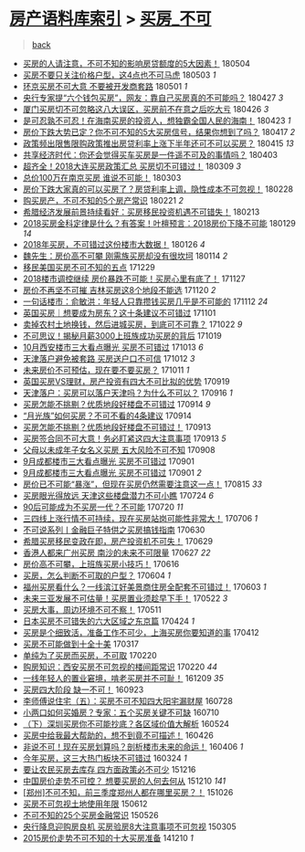 [房产语料库索引](../../README.md)  > [买房_不可](买房_不可.md)
====
> [back](../README.md)

- [买房的人请注意，不可不知的影响房贷额度的5大因素！](http://jkwz.applinzi.com/ittc/7099311234774205446.html#%E4%B9%B0%E6%88%BF%E7%9A%84%E4%BA%BA%E8%AF%B7%E6%B3%A8%E6%84%8F%EF%BC%8C%E4%B8%8D%E5%8F%AF%E4%B8%8D%E7%9F%A5%E7%9A%84%E5%BD%B1%E5%93%8D%E6%88%BF%E8%B4%B7%E9%A2%9D%E5%BA%A6%E7%9A%845%E5%A4%A7%E5%9B%A0%E7%B4%A0%EF%BC%81) 180504  
- [买房不要只关注价格户型，这4点也不可马虎](http://jkwz.applinzi.com/ittc/7098855804096742410.html#%E4%B9%B0%E6%88%BF%E4%B8%8D%E8%A6%81%E5%8F%AA%E5%85%B3%E6%B3%A8%E4%BB%B7%E6%A0%BC%E6%88%B7%E5%9E%8B%EF%BC%8C%E8%BF%994%E7%82%B9%E4%B9%9F%E4%B8%8D%E5%8F%AF%E9%A9%AC%E8%99%8E) 180503 *1* 
- [环京买房不可大意 不要被开发商套路](http://jkwz.applinzi.com/ittc/7098174990832894987.html#%E7%8E%AF%E4%BA%AC%E4%B9%B0%E6%88%BF%E4%B8%8D%E5%8F%AF%E5%A4%A7%E6%84%8F+%E4%B8%8D%E8%A6%81%E8%A2%AB%E5%BC%80%E5%8F%91%E5%95%86%E5%A5%97%E8%B7%AF) 180501 *1* 
- [央行专家提“六个钱包买房”，网友：靠自己买房真的不可能吗？](http://jkwz.applinzi.com/ittc/7096607034642531339.html#%E5%A4%AE%E8%A1%8C%E4%B8%93%E5%AE%B6%E6%8F%90%E2%80%9C%E5%85%AD%E4%B8%AA%E9%92%B1%E5%8C%85%E4%B9%B0%E6%88%BF%E2%80%9D%EF%BC%8C%E7%BD%91%E5%8F%8B%EF%BC%9A%E9%9D%A0%E8%87%AA%E5%B7%B1%E4%B9%B0%E6%88%BF%E7%9C%9F%E7%9A%84%E4%B8%8D%E5%8F%AF%E8%83%BD%E5%90%97%EF%BC%9F) 180427 *3* 
- [厦门买房切不可忽略这八大误区，买房前不在意之后吃大亏](http://jkwz.applinzi.com/ittc/7096256129837564939.html#%E5%8E%A6%E9%97%A8%E4%B9%B0%E6%88%BF%E5%88%87%E4%B8%8D%E5%8F%AF%E5%BF%BD%E7%95%A5%E8%BF%99%E5%85%AB%E5%A4%A7%E8%AF%AF%E5%8C%BA%EF%BC%8C%E4%B9%B0%E6%88%BF%E5%89%8D%E4%B8%8D%E5%9C%A8%E6%84%8F%E4%B9%8B%E5%90%8E%E5%90%83%E5%A4%A7%E4%BA%8F) 180426 *3* 
- [是可忍孰不可忍！在海南买房的投资人，想独霸全国人民的海南！](http://jkwz.applinzi.com/ittc/7095179902003446790.html#%E6%98%AF%E5%8F%AF%E5%BF%8D%E5%AD%B0%E4%B8%8D%E5%8F%AF%E5%BF%8D%EF%BC%81%E5%9C%A8%E6%B5%B7%E5%8D%97%E4%B9%B0%E6%88%BF%E7%9A%84%E6%8A%95%E8%B5%84%E4%BA%BA%EF%BC%8C%E6%83%B3%E7%8B%AC%E9%9C%B8%E5%85%A8%E5%9B%BD%E4%BA%BA%E6%B0%91%E7%9A%84%E6%B5%B7%E5%8D%97%EF%BC%81) 180423 *1* 
- [房价下跌大势已定？你不可不知的5大买房信号，结果你想到了吗？](http://jkwz.applinzi.com/ittc/7092897775304049681.html#%E6%88%BF%E4%BB%B7%E4%B8%8B%E8%B7%8C%E5%A4%A7%E5%8A%BF%E5%B7%B2%E5%AE%9A%EF%BC%9F%E4%BD%A0%E4%B8%8D%E5%8F%AF%E4%B8%8D%E7%9F%A5%E7%9A%845%E5%A4%A7%E4%B9%B0%E6%88%BF%E4%BF%A1%E5%8F%B7%EF%BC%8C%E7%BB%93%E6%9E%9C%E4%BD%A0%E6%83%B3%E5%88%B0%E4%BA%86%E5%90%97%EF%BC%9F) 180417 *2* 
- [政策频出限售限购政策推出房贷利率上涨下半年还可不可以买房？](http://jkwz.applinzi.com/ittc/7092187393870529552.html#%E6%94%BF%E7%AD%96%E9%A2%91%E5%87%BA%E9%99%90%E5%94%AE%E9%99%90%E8%B4%AD%E6%94%BF%E7%AD%96%E6%8E%A8%E5%87%BA%E6%88%BF%E8%B4%B7%E5%88%A9%E7%8E%87%E4%B8%8A%E6%B6%A8%E4%B8%8B%E5%8D%8A%E5%B9%B4%E8%BF%98%E5%8F%AF%E4%B8%8D%E5%8F%AF%E4%BB%A5%E4%B9%B0%E6%88%BF%EF%BC%9F) 180415 *13* 
- [共享经济时代：你还会觉得买车买房是一件遥不可及的事情吗？](http://jkwz.applinzi.com/ittc/7087797694947132433.html#%E5%85%B1%E4%BA%AB%E7%BB%8F%E6%B5%8E%E6%97%B6%E4%BB%A3%EF%BC%9A%E4%BD%A0%E8%BF%98%E4%BC%9A%E8%A7%89%E5%BE%97%E4%B9%B0%E8%BD%A6%E4%B9%B0%E6%88%BF%E6%98%AF%E4%B8%80%E4%BB%B6%E9%81%A5%E4%B8%8D%E5%8F%AF%E5%8F%8A%E7%9A%84%E4%BA%8B%E6%83%85%E5%90%97%EF%BC%9F) 180403  
- [超齐全！2018大连买房政策汇总 买房切不可错过！](http://jkwz.applinzi.com/ittc/7078416671104828427.html#%E8%B6%85%E9%BD%90%E5%85%A8%EF%BC%812018%E5%A4%A7%E8%BF%9E%E4%B9%B0%E6%88%BF%E6%94%BF%E7%AD%96%E6%B1%87%E6%80%BB+%E4%B9%B0%E6%88%BF%E5%88%87%E4%B8%8D%E5%8F%AF%E9%94%99%E8%BF%87%EF%BC%81) 180309 *3* 
- [总价100万在南京买房 谁说不可能！](http://jkwz.applinzi.com/ittc/7076059083776197648.html#%E6%80%BB%E4%BB%B7100%E4%B8%87%E5%9C%A8%E5%8D%97%E4%BA%AC%E4%B9%B0%E6%88%BF+%E8%B0%81%E8%AF%B4%E4%B8%8D%E5%8F%AF%E8%83%BD%EF%BC%81) 180303  
- [房价下跌大家真的可以买房了？房贷利率上调，隐性成本不可忽视！](http://jkwz.applinzi.com/ittc/7075129127072171025.html#%E6%88%BF%E4%BB%B7%E4%B8%8B%E8%B7%8C%E5%A4%A7%E5%AE%B6%E7%9C%9F%E7%9A%84%E5%8F%AF%E4%BB%A5%E4%B9%B0%E6%88%BF%E4%BA%86%EF%BC%9F%E6%88%BF%E8%B4%B7%E5%88%A9%E7%8E%87%E4%B8%8A%E8%B0%83%EF%BC%8C%E9%9A%90%E6%80%A7%E6%88%90%E6%9C%AC%E4%B8%8D%E5%8F%AF%E5%BF%BD%E8%A7%86%EF%BC%81) 180228  
- [购买房产，不可不知的5个房产常识](http://jkwz.applinzi.com/ittc/7072172096279282694.html#%E8%B4%AD%E4%B9%B0%E6%88%BF%E4%BA%A7%EF%BC%8C%E4%B8%8D%E5%8F%AF%E4%B8%8D%E7%9F%A5%E7%9A%845%E4%B8%AA%E6%88%BF%E4%BA%A7%E5%B8%B8%E8%AF%86) 180221 *2* 
- [希腊经济发展前景持续看好：买房移民投资机遇不可错失！](http://jkwz.applinzi.com/ittc/7069636176141354001.html#%E5%B8%8C%E8%85%8A%E7%BB%8F%E6%B5%8E%E5%8F%91%E5%B1%95%E5%89%8D%E6%99%AF%E6%8C%81%E7%BB%AD%E7%9C%8B%E5%A5%BD%EF%BC%9A%E4%B9%B0%E6%88%BF%E7%A7%BB%E6%B0%91%E6%8A%95%E8%B5%84%E6%9C%BA%E9%81%87%E4%B8%8D%E5%8F%AF%E9%94%99%E5%A4%B1%EF%BC%81) 180213  
- [2018买房金科定律是什么？有答案！叶檀预言：2018房价下降不可能](http://jkwz.applinzi.com/ittc/7064028192677823495.html#2018%E4%B9%B0%E6%88%BF%E9%87%91%E7%A7%91%E5%AE%9A%E5%BE%8B%E6%98%AF%E4%BB%80%E4%B9%88%EF%BC%9F%E6%9C%89%E7%AD%94%E6%A1%88%EF%BC%81%E5%8F%B6%E6%AA%80%E9%A2%84%E8%A8%80%EF%BC%9A2018%E6%88%BF%E4%BB%B7%E4%B8%8B%E9%99%8D%E4%B8%8D%E5%8F%AF%E8%83%BD) 180129 *14* 
- [2018年买房，不可错过这份楼市大数据！](http://jkwz.applinzi.com/ittc/7062942004516750346.html#2018%E5%B9%B4%E4%B9%B0%E6%88%BF%EF%BC%8C%E4%B8%8D%E5%8F%AF%E9%94%99%E8%BF%87%E8%BF%99%E4%BB%BD%E6%A5%BC%E5%B8%82%E5%A4%A7%E6%95%B0%E6%8D%AE%EF%BC%81) 180126 *4* 
- [魏先生：房价高不可攀 刚需族买房却没有很坎坷](http://jkwz.applinzi.com/ittc/7058539546419921926.html#%E9%AD%8F%E5%85%88%E7%94%9F%EF%BC%9A%E6%88%BF%E4%BB%B7%E9%AB%98%E4%B8%8D%E5%8F%AF%E6%94%80+%E5%88%9A%E9%9C%80%E6%97%8F%E4%B9%B0%E6%88%BF%E5%8D%B4%E6%B2%A1%E6%9C%89%E5%BE%88%E5%9D%8E%E5%9D%B7) 180114 *2* 
- [移民美国买房不可不知的五点](http://jkwz.applinzi.com/ittc/7052452914348426257.html#%E7%A7%BB%E6%B0%91%E7%BE%8E%E5%9B%BD%E4%B9%B0%E6%88%BF%E4%B8%8D%E5%8F%AF%E4%B8%8D%E7%9F%A5%E7%9A%84%E4%BA%94%E7%82%B9) 171229  
- [2018楼市调控继续 房价暴跌不可能！买房心里有底了！](http://jkwz.applinzi.com/ittc/7040404797985915920.html#2018%E6%A5%BC%E5%B8%82%E8%B0%83%E6%8E%A7%E7%BB%A7%E7%BB%AD+%E6%88%BF%E4%BB%B7%E6%9A%B4%E8%B7%8C%E4%B8%8D%E5%8F%AF%E8%83%BD%EF%BC%81%E4%B9%B0%E6%88%BF%E5%BF%83%E9%87%8C%E6%9C%89%E5%BA%95%E4%BA%86%EF%BC%81) 171127  
- [房价不再坚不可摧 吉林买房这8个地段不能选](http://jkwz.applinzi.com/ittc/7037952383450088464.html#%E6%88%BF%E4%BB%B7%E4%B8%8D%E5%86%8D%E5%9D%9A%E4%B8%8D%E5%8F%AF%E6%91%A7+%E5%90%89%E6%9E%97%E4%B9%B0%E6%88%BF%E8%BF%998%E4%B8%AA%E5%9C%B0%E6%AE%B5%E4%B8%8D%E8%83%BD%E9%80%89) 171120 *2* 
- [一句话楼市：俞敏洪：年轻人只靠攒钱买房几乎是不可能的](http://jkwz.applinzi.com/ittc/7035012204481479696.html#%E4%B8%80%E5%8F%A5%E8%AF%9D%E6%A5%BC%E5%B8%82%EF%BC%9A%E4%BF%9E%E6%95%8F%E6%B4%AA%EF%BC%9A%E5%B9%B4%E8%BD%BB%E4%BA%BA%E5%8F%AA%E9%9D%A0%E6%94%92%E9%92%B1%E4%B9%B0%E6%88%BF%E5%87%A0%E4%B9%8E%E6%98%AF%E4%B8%8D%E5%8F%AF%E8%83%BD%E7%9A%84) 171112 *24* 
- [英国买房｜想要成为房东？这十条建议不可错过](http://jkwz.applinzi.com/ittc/7030985123418342417.html#%E8%8B%B1%E5%9B%BD%E4%B9%B0%E6%88%BF%EF%BD%9C%E6%83%B3%E8%A6%81%E6%88%90%E4%B8%BA%E6%88%BF%E4%B8%9C%EF%BC%9F%E8%BF%99%E5%8D%81%E6%9D%A1%E5%BB%BA%E8%AE%AE%E4%B8%8D%E5%8F%AF%E9%94%99%E8%BF%87) 171101  
- [卖掉农村土地换钱，然后进城买房，到底可不可靠？](http://jkwz.applinzi.com/ittc/7027201161889842192.html#%E5%8D%96%E6%8E%89%E5%86%9C%E6%9D%91%E5%9C%9F%E5%9C%B0%E6%8D%A2%E9%92%B1%EF%BC%8C%E7%84%B6%E5%90%8E%E8%BF%9B%E5%9F%8E%E4%B9%B0%E6%88%BF%EF%BC%8C%E5%88%B0%E5%BA%95%E5%8F%AF%E4%B8%8D%E5%8F%AF%E9%9D%A0%EF%BC%9F) 171022 *9* 
- [不可思议！揭秘月薪3000上班族成功买房的背后](http://jkwz.applinzi.com/ittc/7025834464104678416.html#%E4%B8%8D%E5%8F%AF%E6%80%9D%E8%AE%AE%EF%BC%81%E6%8F%AD%E7%A7%98%E6%9C%88%E8%96%AA3000%E4%B8%8A%E7%8F%AD%E6%97%8F%E6%88%90%E5%8A%9F%E4%B9%B0%E6%88%BF%E7%9A%84%E8%83%8C%E5%90%8E) 171019  
- [10月西安楼市三大看点曝光 买房不可错过](http://jkwz.applinzi.com/ittc/7023705831349175312.html#10%E6%9C%88%E8%A5%BF%E5%AE%89%E6%A5%BC%E5%B8%82%E4%B8%89%E5%A4%A7%E7%9C%8B%E7%82%B9%E6%9B%9D%E5%85%89+%E4%B9%B0%E6%88%BF%E4%B8%8D%E5%8F%AF%E9%94%99%E8%BF%87) 171013 *6* 
- [天津落户避免被套路 买房送户口不可信](http://jkwz.applinzi.com/ittc/7023602427138409488.html#%E5%A4%A9%E6%B4%A5%E8%90%BD%E6%88%B7%E9%81%BF%E5%85%8D%E8%A2%AB%E5%A5%97%E8%B7%AF+%E4%B9%B0%E6%88%BF%E9%80%81%E6%88%B7%E5%8F%A3%E4%B8%8D%E5%8F%AF%E4%BF%A1) 171012 *3* 
- [未来房价不可预估，现在要不要买房？](http://jkwz.applinzi.com/ittc/7023165036753847312.html#%E6%9C%AA%E6%9D%A5%E6%88%BF%E4%BB%B7%E4%B8%8D%E5%8F%AF%E9%A2%84%E4%BC%B0%EF%BC%8C%E7%8E%B0%E5%9C%A8%E8%A6%81%E4%B8%8D%E8%A6%81%E4%B9%B0%E6%88%BF%EF%BC%9F) 171011 *1* 
- [英国买房VS理财，房产投资有四大不可比拟的优势](http://jkwz.applinzi.com/ittc/7014981431909155857.html#%E8%8B%B1%E5%9B%BD%E4%B9%B0%E6%88%BFVS%E7%90%86%E8%B4%A2%EF%BC%8C%E6%88%BF%E4%BA%A7%E6%8A%95%E8%B5%84%E6%9C%89%E5%9B%9B%E5%A4%A7%E4%B8%8D%E5%8F%AF%E6%AF%94%E6%8B%9F%E7%9A%84%E4%BC%98%E5%8A%BF) 170919  
- [天津落户：买房可以落户天津吗？为什么不可以？](http://jkwz.applinzi.com/ittc/7013917941354202128.html#%E5%A4%A9%E6%B4%A5%E8%90%BD%E6%88%B7%EF%BC%9A%E4%B9%B0%E6%88%BF%E5%8F%AF%E4%BB%A5%E8%90%BD%E6%88%B7%E5%A4%A9%E6%B4%A5%E5%90%97%EF%BC%9F%E4%B8%BA%E4%BB%80%E4%B9%88%E4%B8%8D%E5%8F%AF%E4%BB%A5%EF%BC%9F) 170916 *1* 
- [买房怎能不挑剔？优质地段好楼盘不可错过](http://jkwz.applinzi.com/ittc/7013085618903712784.html#%E4%B9%B0%E6%88%BF%E6%80%8E%E8%83%BD%E4%B8%8D%E6%8C%91%E5%89%94%EF%BC%9F%E4%BC%98%E8%B4%A8%E5%9C%B0%E6%AE%B5%E5%A5%BD%E6%A5%BC%E7%9B%98%E4%B8%8D%E5%8F%AF%E9%94%99%E8%BF%87) 170914 *9* 
- [“月光族”如何买房？不可不看的4条建议](http://jkwz.applinzi.com/ittc/7012944706168947728.html#%E2%80%9C%E6%9C%88%E5%85%89%E6%97%8F%E2%80%9D%E5%A6%82%E4%BD%95%E4%B9%B0%E6%88%BF%EF%BC%9F%E4%B8%8D%E5%8F%AF%E4%B8%8D%E7%9C%8B%E7%9A%844%E6%9D%A1%E5%BB%BA%E8%AE%AE) 170914  
- [买房怎能不挑剔？优质地段好楼盘不可错过！](http://jkwz.applinzi.com/ittc/7012840882116756240.html#%E4%B9%B0%E6%88%BF%E6%80%8E%E8%83%BD%E4%B8%8D%E6%8C%91%E5%89%94%EF%BC%9F%E4%BC%98%E8%B4%A8%E5%9C%B0%E6%AE%B5%E5%A5%BD%E6%A5%BC%E7%9B%98%E4%B8%8D%E5%8F%AF%E9%94%99%E8%BF%87%EF%BC%81) 170913  
- [买房签合同不可大意！务必盯紧这四大注意事项](http://jkwz.applinzi.com/ittc/7012732499258770449.html#%E4%B9%B0%E6%88%BF%E7%AD%BE%E5%90%88%E5%90%8C%E4%B8%8D%E5%8F%AF%E5%A4%A7%E6%84%8F%EF%BC%81%E5%8A%A1%E5%BF%85%E7%9B%AF%E7%B4%A7%E8%BF%99%E5%9B%9B%E5%A4%A7%E6%B3%A8%E6%84%8F%E4%BA%8B%E9%A1%B9) 170913 *5* 
- [父母以未成年子女名义买房 五大风险不可不知](http://jkwz.applinzi.com/ittc/7010940890355598097.html#%E7%88%B6%E6%AF%8D%E4%BB%A5%E6%9C%AA%E6%88%90%E5%B9%B4%E5%AD%90%E5%A5%B3%E5%90%8D%E4%B9%89%E4%B9%B0%E6%88%BF+%E4%BA%94%E5%A4%A7%E9%A3%8E%E9%99%A9%E4%B8%8D%E5%8F%AF%E4%B8%8D%E7%9F%A5) 170908  
- [9月成都楼市三大看点曝光 买房不可错过](http://jkwz.applinzi.com/ittc/7008340299393532944.html#9%E6%9C%88%E6%88%90%E9%83%BD%E6%A5%BC%E5%B8%82%E4%B8%89%E5%A4%A7%E7%9C%8B%E7%82%B9%E6%9B%9D%E5%85%89+%E4%B9%B0%E6%88%BF%E4%B8%8D%E5%8F%AF%E9%94%99%E8%BF%87) 170901  
- [9月成都楼市三大看点曝光 买房不可错过](http://jkwz.applinzi.com/ittc/7008121623084008465.html#9%E6%9C%88%E6%88%90%E9%83%BD%E6%A5%BC%E5%B8%82%E4%B8%89%E5%A4%A7%E7%9C%8B%E7%82%B9%E6%9B%9D%E5%85%89+%E4%B9%B0%E6%88%BF%E4%B8%8D%E5%8F%AF%E9%94%99%E8%BF%87) 170901 *2* 
- [房价已不可能“暴涨”，但现在买房仍然需要注意这一点！](http://jkwz.applinzi.com/ittc/7001989415558448144.html#%E6%88%BF%E4%BB%B7%E5%B7%B2%E4%B8%8D%E5%8F%AF%E8%83%BD%E2%80%9C%E6%9A%B4%E6%B6%A8%E2%80%9D%EF%BC%8C%E4%BD%86%E7%8E%B0%E5%9C%A8%E4%B9%B0%E6%88%BF%E4%BB%8D%E7%84%B6%E9%9C%80%E8%A6%81%E6%B3%A8%E6%84%8F%E8%BF%99%E4%B8%80%E7%82%B9%EF%BC%81) 170815 *33* 
- [买房眼光得放远 天津这些楼盘潜力不可小瞧](http://jkwz.applinzi.com/ittc/6993927646206231568.html#%E4%B9%B0%E6%88%BF%E7%9C%BC%E5%85%89%E5%BE%97%E6%94%BE%E8%BF%9C+%E5%A4%A9%E6%B4%A5%E8%BF%99%E4%BA%9B%E6%A5%BC%E7%9B%98%E6%BD%9C%E5%8A%9B%E4%B8%8D%E5%8F%AF%E5%B0%8F%E7%9E%A7) 170724 *6* 
- [90后可能成为不买房一代？不可能](http://jkwz.applinzi.com/ittc/6992166719765087248.html#90%E5%90%8E%E5%8F%AF%E8%83%BD%E6%88%90%E4%B8%BA%E4%B8%8D%E4%B9%B0%E6%88%BF%E4%B8%80%E4%BB%A3%EF%BC%9F%E4%B8%8D%E5%8F%AF%E8%83%BD) 170720 *11* 
- [三四线上涨行情不可持续，现在买房站岗可能性非常大！](http://jkwz.applinzi.com/ittc/6987248826988364805.html#%E4%B8%89%E5%9B%9B%E7%BA%BF%E4%B8%8A%E6%B6%A8%E8%A1%8C%E6%83%85%E4%B8%8D%E5%8F%AF%E6%8C%81%E7%BB%AD%EF%BC%8C%E7%8E%B0%E5%9C%A8%E4%B9%B0%E6%88%BF%E7%AB%99%E5%B2%97%E5%8F%AF%E8%83%BD%E6%80%A7%E9%9D%9E%E5%B8%B8%E5%A4%A7%EF%BC%81) 170706 *1* 
- [不可说系列丨金融巨子特供之买房搞钱指南](http://jkwz.applinzi.com/ittc/6984952273242178565.html#%E4%B8%8D%E5%8F%AF%E8%AF%B4%E7%B3%BB%E5%88%97%E4%B8%A8%E9%87%91%E8%9E%8D%E5%B7%A8%E5%AD%90%E7%89%B9%E4%BE%9B%E4%B9%8B%E4%B9%B0%E6%88%BF%E6%90%9E%E9%92%B1%E6%8C%87%E5%8D%97) 170630  
- [希腊买房移民变政在即，房产投资机不可失！](http://jkwz.applinzi.com/ittc/6984647354442318852.html#%E5%B8%8C%E8%85%8A%E4%B9%B0%E6%88%BF%E7%A7%BB%E6%B0%91%E5%8F%98%E6%94%BF%E5%9C%A8%E5%8D%B3%EF%BC%8C%E6%88%BF%E4%BA%A7%E6%8A%95%E8%B5%84%E6%9C%BA%E4%B8%8D%E5%8F%AF%E5%A4%B1%EF%BC%81) 170629  
- [香港人都来广州买房 南沙的未来不可限量](http://jkwz.applinzi.com/ittc/6983858003580027909.html#%E9%A6%99%E6%B8%AF%E4%BA%BA%E9%83%BD%E6%9D%A5%E5%B9%BF%E5%B7%9E%E4%B9%B0%E6%88%BF+%E5%8D%97%E6%B2%99%E7%9A%84%E6%9C%AA%E6%9D%A5%E4%B8%8D%E5%8F%AF%E9%99%90%E9%87%8F) 170627 *22* 
- [房价高不可攀，上班族买房小技巧！](http://jkwz.applinzi.com/ittc/6979847108134700036.html#%E6%88%BF%E4%BB%B7%E9%AB%98%E4%B8%8D%E5%8F%AF%E6%94%80%EF%BC%8C%E4%B8%8A%E7%8F%AD%E6%97%8F%E4%B9%B0%E6%88%BF%E5%B0%8F%E6%8A%80%E5%B7%A7%EF%BC%81) 170616  
- [买房，怎么判断不可取的户型？](http://jkwz.applinzi.com/ittc/6974978611005096965.html#%E4%B9%B0%E6%88%BF%EF%BC%8C%E6%80%8E%E4%B9%88%E5%88%A4%E6%96%AD%E4%B8%8D%E5%8F%AF%E5%8F%96%E7%9A%84%E6%88%B7%E5%9E%8B%EF%BC%9F) 170604 *1* 
- [福州买房看什么？一线滨江好美景商住房全配套不可错过！](http://jkwz.applinzi.com/ittc/6974985530562315269.html#%E7%A6%8F%E5%B7%9E%E4%B9%B0%E6%88%BF%E7%9C%8B%E4%BB%80%E4%B9%88%EF%BC%9F%E4%B8%80%E7%BA%BF%E6%BB%A8%E6%B1%9F%E5%A5%BD%E7%BE%8E%E6%99%AF%E5%95%86%E4%BD%8F%E6%88%BF%E5%85%A8%E9%85%8D%E5%A5%97%E4%B8%8D%E5%8F%AF%E9%94%99%E8%BF%87%EF%BC%81) 170603 *1* 
- [未来三亚发展不可估量！买房置业须趁早下手！](http://jkwz.applinzi.com/ittc/6970460746453353477.html#%E6%9C%AA%E6%9D%A5%E4%B8%89%E4%BA%9A%E5%8F%91%E5%B1%95%E4%B8%8D%E5%8F%AF%E4%BC%B0%E9%87%8F%EF%BC%81%E4%B9%B0%E6%88%BF%E7%BD%AE%E4%B8%9A%E9%A1%BB%E8%B6%81%E6%97%A9%E4%B8%8B%E6%89%8B%EF%BC%81) 170522 *3* 
- [买房大事，周边环境不可不察！](http://jkwz.applinzi.com/ittc/6966467155372540933.html#%E4%B9%B0%E6%88%BF%E5%A4%A7%E4%BA%8B%EF%BC%8C%E5%91%A8%E8%BE%B9%E7%8E%AF%E5%A2%83%E4%B8%8D%E5%8F%AF%E4%B8%8D%E5%AF%9F%EF%BC%81) 170511  
- [日本买房不可错失的六大区域之东京篇](http://jkwz.applinzi.com/ittc/6960101785892029445.html#%E6%97%A5%E6%9C%AC%E4%B9%B0%E6%88%BF%E4%B8%8D%E5%8F%AF%E9%94%99%E5%A4%B1%E7%9A%84%E5%85%AD%E5%A4%A7%E5%8C%BA%E5%9F%9F%E4%B9%8B%E4%B8%9C%E4%BA%AC%E7%AF%87) 170424 *1* 
- [买房是个细致活，准备工作不可少，上海买房你要知道的事](http://jkwz.applinzi.com/ittc/6955683626476897285.html#%E4%B9%B0%E6%88%BF%E6%98%AF%E4%B8%AA%E7%BB%86%E8%87%B4%E6%B4%BB%EF%BC%8C%E5%87%86%E5%A4%87%E5%B7%A5%E4%BD%9C%E4%B8%8D%E5%8F%AF%E5%B0%91%EF%BC%8C%E4%B8%8A%E6%B5%B7%E4%B9%B0%E6%88%BF%E4%BD%A0%E8%A6%81%E7%9F%A5%E9%81%93%E7%9A%84%E4%BA%8B) 170412  
- [买房不可能做到十全十美](http://jkwz.applinzi.com/ittc/6946100664873780229.html#%E4%B9%B0%E6%88%BF%E4%B8%8D%E5%8F%AF%E8%83%BD%E5%81%9A%E5%88%B0%E5%8D%81%E5%85%A8%E5%8D%81%E7%BE%8E) 170317  
- [单纯为了买房而买房，不可取](http://jkwz.applinzi.com/ittc/6936814806568010756.html#%E5%8D%95%E7%BA%AF%E4%B8%BA%E4%BA%86%E4%B9%B0%E6%88%BF%E8%80%8C%E4%B9%B0%E6%88%BF%EF%BC%8C%E4%B8%8D%E5%8F%AF%E5%8F%96) 170220  
- [购房知识：西安买房不可忽视的楼间距常识](http://jkwz.applinzi.com/ittc/6936762393991578628.html#%E8%B4%AD%E6%88%BF%E7%9F%A5%E8%AF%86%EF%BC%9A%E8%A5%BF%E5%AE%89%E4%B9%B0%E6%88%BF%E4%B8%8D%E5%8F%AF%E5%BF%BD%E8%A7%86%E7%9A%84%E6%A5%BC%E9%97%B4%E8%B7%9D%E5%B8%B8%E8%AF%86) 170220 *44* 
- [一线年轻人的置业窘境，啃老买房并不可耻！](http://jkwz.applinzi.com/ittc/6909631648076661765.html#%E4%B8%80%E7%BA%BF%E5%B9%B4%E8%BD%BB%E4%BA%BA%E7%9A%84%E7%BD%AE%E4%B8%9A%E7%AA%98%E5%A2%83%EF%BC%8C%E5%95%83%E8%80%81%E4%B9%B0%E6%88%BF%E5%B9%B6%E4%B8%8D%E5%8F%AF%E8%80%BB%EF%BC%81) 161209 *35* 
- [买房四大阶段  缺一不可！](http://jkwz.applinzi.com/ittc/6881092819355173893.html#%E4%B9%B0%E6%88%BF%E5%9B%9B%E5%A4%A7%E9%98%B6%E6%AE%B5++%E7%BC%BA%E4%B8%80%E4%B8%8D%E5%8F%AF%EF%BC%81) 160923  
- [李师傅说住宅（五）：买房不可不知四大阳宅漏财屋](http://jkwz.applinzi.com/ittc/6859690631055803397.html#%E6%9D%8E%E5%B8%88%E5%82%85%E8%AF%B4%E4%BD%8F%E5%AE%85%EF%BC%88%E4%BA%94%EF%BC%89%EF%BC%9A%E4%B9%B0%E6%88%BF%E4%B8%8D%E5%8F%AF%E4%B8%8D%E7%9F%A5%E5%9B%9B%E5%A4%A7%E9%98%B3%E5%AE%85%E6%BC%8F%E8%B4%A2%E5%B1%8B) 160728  
- [小两口如何买婚房？专家：五个买房关键不可缺](http://jkwz.applinzi.com/ittc/6853041810888459269.html#%E5%B0%8F%E4%B8%A4%E5%8F%A3%E5%A6%82%E4%BD%95%E4%B9%B0%E5%A9%9A%E6%88%BF%EF%BC%9F%E4%B8%93%E5%AE%B6%EF%BC%9A%E4%BA%94%E4%B8%AA%E4%B9%B0%E6%88%BF%E5%85%B3%E9%94%AE%E4%B8%8D%E5%8F%AF%E7%BC%BA) 160710  
- [（下）深圳买房你不可能抄底？各区域价值大解析](http://jkwz.applinzi.com/ittc/6835800744774861828.html#%EF%BC%88%E4%B8%8B%EF%BC%89%E6%B7%B1%E5%9C%B3%E4%B9%B0%E6%88%BF%E4%BD%A0%E4%B8%8D%E5%8F%AF%E8%83%BD%E6%8A%84%E5%BA%95%EF%BC%9F%E5%90%84%E5%8C%BA%E5%9F%9F%E4%BB%B7%E5%80%BC%E5%A4%A7%E8%A7%A3%E6%9E%90) 160524  
- [买房中给我最大帮助的，想不到竟不可描述！](http://jkwz.applinzi.com/ittc/6825446700785075205.html#%E4%B9%B0%E6%88%BF%E4%B8%AD%E7%BB%99%E6%88%91%E6%9C%80%E5%A4%A7%E5%B8%AE%E5%8A%A9%E7%9A%84%EF%BC%8C%E6%83%B3%E4%B8%8D%E5%88%B0%E7%AB%9F%E4%B8%8D%E5%8F%AF%E6%8F%8F%E8%BF%B0%EF%BC%81) 160426  
- [非说不可！现在买房划算吗？剖析楼市未来的命运！](http://jkwz.applinzi.com/ittc/6818076923863237636.html#%E9%9D%9E%E8%AF%B4%E4%B8%8D%E5%8F%AF%EF%BC%81%E7%8E%B0%E5%9C%A8%E4%B9%B0%E6%88%BF%E5%88%92%E7%AE%97%E5%90%97%EF%BC%9F%E5%89%96%E6%9E%90%E6%A5%BC%E5%B8%82%E6%9C%AA%E6%9D%A5%E7%9A%84%E5%91%BD%E8%BF%90%EF%BC%81) 160406 *1* 
- [今年买房，这三大热门板块不可错过](http://jkwz.applinzi.com/ittc/6812974677852947461.html#%E4%BB%8A%E5%B9%B4%E4%B9%B0%E6%88%BF%EF%BC%8C%E8%BF%99%E4%B8%89%E5%A4%A7%E7%83%AD%E9%97%A8%E6%9D%BF%E5%9D%97%E4%B8%8D%E5%8F%AF%E9%94%99%E8%BF%87) 160324 *1* 
- [要让农民买房去库存 四方面政策必不可少](http://jkwz.applinzi.com/ittc/6776455585000326149.html#%E8%A6%81%E8%AE%A9%E5%86%9C%E6%B0%91%E4%B9%B0%E6%88%BF%E5%8E%BB%E5%BA%93%E5%AD%98+%E5%9B%9B%E6%96%B9%E9%9D%A2%E6%94%BF%E7%AD%96%E5%BF%85%E4%B8%8D%E5%8F%AF%E5%B0%91) 151216  
- [中国房价走势不可控？ 想要买房的人何去何从](http://jkwz.applinzi.com/ittc/6774168972807373829.html#%E4%B8%AD%E5%9B%BD%E6%88%BF%E4%BB%B7%E8%B5%B0%E5%8A%BF%E4%B8%8D%E5%8F%AF%E6%8E%A7%EF%BC%9F+%E6%83%B3%E8%A6%81%E4%B9%B0%E6%88%BF%E7%9A%84%E4%BA%BA%E4%BD%95%E5%8E%BB%E4%BD%95%E4%BB%8E) 151210 *141* 
- [[郑州]不可不知，前三季度郑州人都在哪里买房？！](http://jkwz.applinzi.com/ittc/6757505341283746821.html#%5B%E9%83%91%E5%B7%9E%5D%E4%B8%8D%E5%8F%AF%E4%B8%8D%E7%9F%A5%EF%BC%8C%E5%89%8D%E4%B8%89%E5%AD%A3%E5%BA%A6%E9%83%91%E5%B7%9E%E4%BA%BA%E9%83%BD%E5%9C%A8%E5%93%AA%E9%87%8C%E4%B9%B0%E6%88%BF%EF%BC%9F%EF%BC%81) 151026  
- [买房不可忽视土地使用年限](http://jkwz.applinzi.com/ittc/547650611422066436.html#%E4%B9%B0%E6%88%BF%E4%B8%8D%E5%8F%AF%E5%BF%BD%E8%A7%86%E5%9C%9F%E5%9C%B0%E4%BD%BF%E7%94%A8%E5%B9%B4%E9%99%90) 150612  
- [不可不知的25个买房金融常识](http://jkwz.applinzi.com/ittc/547650611415661348.html#%E4%B8%8D%E5%8F%AF%E4%B8%8D%E7%9F%A5%E7%9A%8425%E4%B8%AA%E4%B9%B0%E6%88%BF%E9%87%91%E8%9E%8D%E5%B8%B8%E8%AF%86) 150526  
- [央行降息迎购房良机 买房验房8大注意事项不可忽视](http://jkwz.applinzi.com/ittc/547650611394426727.html#%E5%A4%AE%E8%A1%8C%E9%99%8D%E6%81%AF%E8%BF%8E%E8%B4%AD%E6%88%BF%E8%89%AF%E6%9C%BA+%E4%B9%B0%E6%88%BF%E9%AA%8C%E6%88%BF8%E5%A4%A7%E6%B3%A8%E6%84%8F%E4%BA%8B%E9%A1%B9%E4%B8%8D%E5%8F%AF%E5%BF%BD%E8%A7%86) 150305  
- [2015房价走势不可不知的十大买房准备](http://jkwz.applinzi.com/ittc/547650611380315292.html#2015%E6%88%BF%E4%BB%B7%E8%B5%B0%E5%8A%BF%E4%B8%8D%E5%8F%AF%E4%B8%8D%E7%9F%A5%E7%9A%84%E5%8D%81%E5%A4%A7%E4%B9%B0%E6%88%BF%E5%87%86%E5%A4%87) 141210 *1* 
